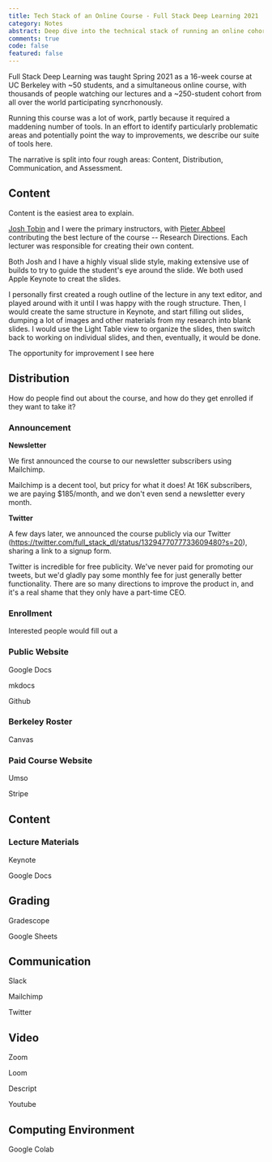 ```yaml
---
title: Tech Stack of an Online Course - Full Stack Deep Learning 2021
category: Notes
abstract: Deep dive into the technical stack of running an online cohort-based course in 2021.
comments: true
code: false
featured: false
---
```

Full Stack Deep Learning was taught Spring 2021 as a 16-week course at UC Berkeley with ~50 students, and a simultaneous online course, with thousands of people watching our lectures and a ~250-student cohort from all over the world participating syncrhonously.

Running this course was a lot of work, partly because it required a maddening number of tools.
In an effort to identify particularly problematic areas and potentially point the way to improvements, we describe our suite of tools here.

The narrative is split into four rough areas: Content, Distribution, Communication, and Assessment.

## Content

Content is the easiest area to explain.

[Josh Tobin](#) and I were the primary instructors, with [Pieter Abbeel](#) contributing the best lecture of the course -- Research Directions.
Each lecturer was responsible for creating their own content.

Both Josh and I have a highly visual slide style, making extensive use of builds to try to guide the student's eye around the slide.
We both used Apple Keynote to creat the slides.

I personally first created a rough outline of the lecture in any text editor, and played around with it until I was happy with the rough structure.
Then, I would create the same structure in Keynote, and start filling out slides, dumping a lot of images and other materials from my research into blank slides.
I would use the Light Table view to organize the slides, then switch back to working on individual slides, and then, eventually, it would be done.

The opportunity for improvement I see here 

## Distribution

How do people find out about the course, and how do they get enrolled if they want to take it?

### Announcement

**Newsletter**

We first announced the course to our newsletter subscribers using Mailchimp.

Mailchimp is a decent tool, but pricy for what it does!
At 16K subscribers, we are paying $185/month, and we don't even send a newsletter every month.

**Twitter**

A few days later, we announced the course publicly via our Twitter (https://twitter.com/full_stack_dl/status/1329477077733609480?s=20), sharing a link to a signup form.

Twitter is incredible for free publicity.
We've never paid for promoting our tweets, but we'd gladly pay some monthly fee for just generally better functionality.
There are so many directions to improve the product in, and it's a real shame that they only have a part-time CEO.

### Enrollment

Interested people would fill out a 



### Public Website

Google Docs

mkdocs

Github

### Berkeley Roster

Canvas

### Paid Course Website

Umso

Stripe

## Content

### Lecture Materials

Keynote 

Google Docs

## Grading

Gradescope

Google Sheets

## Communication

Slack

Mailchimp

Twitter

## Video

Zoom

Loom

Descript

Youtube

## Computing Environment

Google Colab